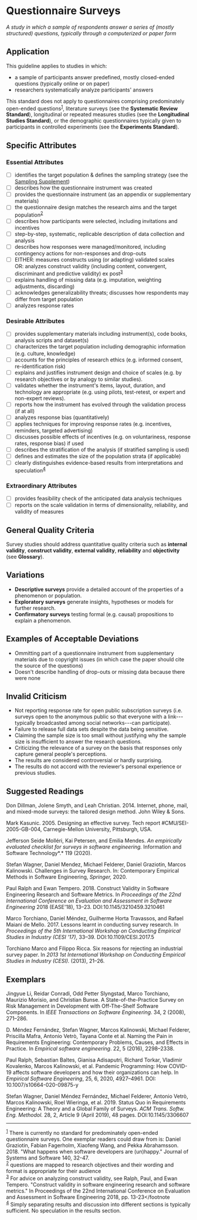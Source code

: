 # Questionnaire Surveys 
<standard name="Questionnaire Surveys">

*A study in which a sample of respondents answer a series of (mostly structured) questions,
typically through a computerized or paper form*

## Application

This guideline applies to studies in which:

-   a sample of participants answer predefined, mostly closed-ended
    questions (typically online or on paper)
-   researchers systematically analyze participants' answers

This standard does not apply to questionnaires comprising predominately
open-ended questions<sup>[1](#myfootnote1)</sup>, literature surveys (see the **Systematic
Review Standard**), longitudinal or repeated measures studies (see the
**Longitudinal Studies Standard**), or the demographic questionnaires
typically given to participants in controlled experiments (see the
**Experiments Standard**).

## Specific Attributes 

### Essential Attributes 
<checklist name="Essential">

- [ ]	identifies the target population & defines the sampling strategy (see the [Sampling Supplement](https://github.com/acmsigsoft/EmpiricalStandards/blob/master/Supplements/Sampling.md))
- [ ]	describes how the questionnaire instrument was created
- [ ]	provides the questionnaire instrument (as an appendix or supplementary materials) 
- [ ]	the questionnaire design matches the research aims and the target population<sup>[2](#myfootnote2)</sup>
- [ ]	describes how participants were selected, including invitations and incentives
- [ ]	step-by-step, systematic, replicable description of data collection and analysis
- [ ]	describes how responses were managed/monitored, including contingency actions for non-responses and drop-outs
- [ ]	EITHER: measures constructs using (or adapting) validated scales    
	 OR: analyzes construct validity (including content, convergent, discriminant and predictive validity) ex post<sup>[3](#myfootnote3)</sup>
- [ ]	explains handling of missing data (e.g. imputation, weighting adjustments, discarding)
- [ ]	acknowledges generalizability threats; discusses how respondents may differ from target population
- [ ]	analyzes response rates
</checklist>
     
### Desirable Attributes 	
<checklist name="Desirable">

- [ ]	provides supplementary materials including instrument(s), code books, analysis scripts and dataset(s)
- [ ]	characterizes the target population including demographic information (e.g. culture, knowledge)
- [ ]	accounts for the principles of research ethics (e.g. informed consent, re-identification risk)
- [ ]	explains and justifies instrument design and choice of scales (e.g. by research objectives or by analogy to similar studies).
- [ ]	validates whether the instrument's items, layout, duration, and technology are appropriate (e.g. using pilots, test-retest, or expert and non-expert reviews).
- [ ]	reports how the instrument has evolved through the validation process (if at all)
- [ ]	analyzes response bias (quantitatively)
- [ ]	applies techniques for improving response rates (e.g. incentives, reminders, targeted advertising)
- [ ]	discusses possible effects of incentives (e.g. on voluntariness, response rates, response bias) if used
- [ ]	describes the stratification of the analysis (if stratified sampling is used)
- [ ]	defines and estimates the size of the population strata (if applicable)
- [ ]	clearly distinguishes evidence-based results from interpretations and speculation<sup>[4](#myfootnote4)</sup>
 </checklist>
     
### Extraordinary Attributes 	
<checklist name="Extraordinary">

- [ ]	provides feasibility check of the anticipated data analysis techniques
- [ ]	reports on the scale validation in terms of dimensionality, reliability, and validity of measures
</checklist>

## General Quality Criteria 

Survey studies should address quantitative quality criteria such
as **internal validity**, **construct validity**, **external validity**,
**reliability** and **objectivity** (see **Glossary**).

## Variations 

-   **Descriptive surveys** provide a detailed account of the properties
    of a phenomenon or population.
-   **Exploratory surveys** generate insights, hypotheses or models for
    further research.
-   **Confirmatory surveys** testing formal (e.g. causal) propositions
    to explain a phenomenon.

## Examples of Acceptable Deviations
- Ommitting part of a questionnaire instrument from supplementary materials due to copyright issues (in which case the paper should cite the source of the questions)
- Doesn't describe handling of drop-outs or missing data because there were none

## Invalid Criticism 

-   Not reporting response rate for open public subscription surveys
    (i.e. surveys open to the anonymous public so that everyone with a
    link---typically broadcasted among social networks---can
    participate).
-   Failure to release full data sets despite the data being sensitive.
-   Claiming the sample size is too small without justifying why the
    sample size is insufficient to answer the research questions.
-   Criticizing the relevance of a survey on the basis that responses
    only capture general people's perceptions.
-   The results are considered controversial or hardly surprising.
-   The results do not accord with the reviewer's personal experience or
    previous studies.

## Suggested Readings 

Don Dillman, Jolene Smyth, and Leah Christian. 2014. Internet, phone,
mail, and mixed-mode surveys: the tailored design method. John Wiley &
Sons.

Mark Kasunic. 2005. Designing an effective survey. Tech report
\#CMU/SEI-2005-GB-004, Carnegie-Mellon University, Pittsburgh, USA.

Jefferson Seide Molléri, Kai Petersen, and Emilia Mendes. *An
empirically evaluated checklist for surveys in software engineering.*
Information and Software Technology*.* 119 (2020).

Stefan Wagner, Daniel Mendez, Michael Felderer, Daniel Graziotin, Marcos
Kalinowski. Challenges in Survey Research. In: Contemporary Empirical
Methods in Software Engineering, *Springer,* 2020.

Paul Ralph and Ewan Tempero. 2018. Construct Validity in Software
Engineering Research and Software Metrics. In *Proceedings of the 22nd
International Conference on Evaluation and Assessment in Software
Engineering* 2018 (EASE'18), 13–23. DOI:10.1145/3210459.3210461

Marco Torchiano, Daniel Méndez, Guilherme Horta Travassos, and Rafael
Maiani de Mello. 2017. Lessons learnt in conducting survey research. In
*Proceedings of the 5th International Workshop on Conducting Empirical
Studies in Industry (CESI '17)*, 33–39. DOI:10.1109/CESI.2017.5

Torchiano Marco and Filippo Ricca. Six reasons for rejecting an
industrial survey paper. In *2013 1st International Workshop on
Conducting Empirical Studies in Industry (CESI).* (2013), 21–26.

## Exemplars 

Jingyue Li, Reidar Conradi, Odd Petter Slyngstad, Marco Torchiano,
Maurizio Morisio, and Christian Bunse. A State-of-the-Practice Survey on
Risk Management in Development with Off-The-Shelf Software Components.
In *IEEE Transactions on Software Engineering*. 34, 2 (2008), 271–286.

D. Méndez Fernández, Stefan Wagner, Marcos Kalinowski, Michael Felderer,
Priscilla Mafra, Antonio Vetrò, Tayana Conte et al. Naming the Pain in
Requirements Engineering: Contemporary Problems, Causes, and Effects in
Practice. In *Empirical software engineering*. 22, 5 (2016), 2298–2338.

Paul Ralph, Sebastian Baltes, Gianisa Adisaputri, Richard Torkar,
Vladimir Kovalenko, Marcos Kalinowski, et al. Pandemic Programming: How
COVID-19 affects software developers and how their organizations can
help. In *Empirical Software Engineering*, 25, 6, 2020, 4927–4961. DOI:
10.1007/s10664-020-09875-y

Stefan Wagner, Daniel Méndez Fernández, Michael Felderer, Antonio Vetrò,
Marcos Kalinowski, Roel Wieringa, et al. 2019. Status Quo in
Requirements Engineering: A Theory and a Global Family of Surveys. *ACM
Trans. Softw. Eng. Methodol.* 28, 2, Article 9 (April 2019), 48 pages.
DOI:10.1145/3306607

---
<footnote><sup>[1](#myfootnote1)</sup> There is currently no standard for predominately open-ended questionnaire surveys. One exemplar readers could draw from is: Daniel Graziotin, Fabian Fagerholm, Xiaofeng Wang, and Pekka Abrahamsson. 2018. "What happens when software developers are (un)happy." Journal of Systems and Software 140, 32-47.</footnote><br>
<footnote><sup>[2](#myfootnote2)</sup> questions are mapped to research objectives and their wording and format is appropriate for their audience</footnote><br>
<footnote><sup>[3](#myfootnote3)</sup> For advice on analyzing construct validity, see Ralph, Paul, and Ewan Tempero. "Construct validity in software engineering research and software metrics." In Proceedings of the 22nd International Conference on Evaluation and Assessment in Software Engineering 2018, pp. 13-23</footnote <br>
<footnote><sup>[4](#myfootnote4)</sup> Simply separating results and discussion into different sections is typically sufficient. No speculation in the results section.</footnote><br>
</standard>

